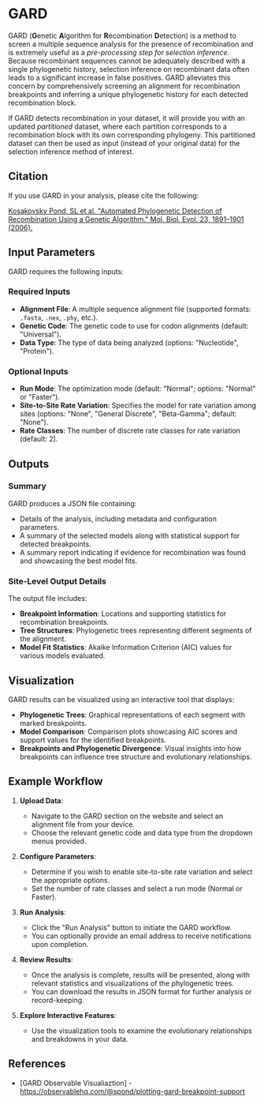 # GARD

GARD (**G**enetic **A**lgorithm for **R**ecombination **D**etection) is a
method to screen a multiple sequence analysis for the presence of recombination
and is extremely useful as a _pre-processing step for selection inference_.
Because recombinant sequences cannot be adequately described with a single
phylogenetic history, selection inference on recombinant data often leads to a
significant increase in false positives. GARD alleviates this concern by
comprehensively screening an alignment for recombination breakpoints and
inferring a unique phylogenetic history for each detected recombination block.

If GARD detects recombination in your dataset, it will provide you with an
updated _partitioned_ dataset, where each partition corresponds to a
recombination block with its own corresponding phylogeny. This partitioned
dataset can then be used as input (instead of your original data) for the
selection inference method of interest.

## Citation

If you use GARD in your analysis, please cite the following:

[Kosakovsky Pond, SL et al. "Automated Phylogenetic Detection of Recombination Using a Genetic Algorithm." Mol. Biol. Evol. 23, 1891–1901 (2006).](https://doi.org/10.1093/molbev/msl051)

## Input Parameters

GARD requires the following inputs:

### Required Inputs

- **Alignment File**: A multiple sequence alignment file (supported formats: `.fasta`, `.nex`, `.phy`, etc.).
- **Genetic Code**: The genetic code to use for codon alignments (default: "Universal").
- **Data Type**: The type of data being analyzed (options: "Nucleotide", "Protein").

### Optional Inputs

- **Run Mode**: The optimization mode (default: "Normal"; options: "Normal" or "Faster").
- **Site-to-Site Rate Variation**: Specifies the model for rate variation among sites (options: "None", "General Discrete", "Beta-Gamma"; default: "None").
- **Rate Classes**: The number of discrete rate classes for rate variation (default: 2).

## Outputs

### Summary

GARD produces a JSON file containing:

- Details of the analysis, including metadata and configuration parameters.
- A summary of the selected models along with statistical support for detected breakpoints.
- A summary report indicating if evidence for recombination was found and showcasing the best model fits.

### Site-Level Output Details

The output file includes:

- **Breakpoint Information**: Locations and supporting statistics for recombination breakpoints.
- **Tree Structures**: Phylogenetic trees representing different segments of the alignment.
- **Model Fit Statistics**: Akaike Information Criterion (AIC) values for various models evaluated.

## Visualization

GARD results can be visualized using an interactive tool that displays:

- **Phylogenetic Trees**: Graphical representations of each segment with marked breakpoints.
- **Model Comparison**: Comparison plots showcasing AIC scores and support values for the identified breakpoints.
- **Breakpoints and Phylogenetic Divergence**: Visual insights into how breakpoints can influence tree structure and evolutionary relationships.

## Example Workflow

1. **Upload Data**:

   - Navigate to the GARD section on the website and select an alignment file from your device.
   - Choose the relevant genetic code and data type from the dropdown menus provided.

2. **Configure Parameters**:

   - Determine if you wish to enable site-to-site rate variation and select the appropriate options.
   - Set the number of rate classes and select a run mode (Normal or Faster).

3. **Run Analysis**:

   - Click the "Run Analysis" button to initiate the GARD workflow.
   - You can optionally provide an email address to receive notifications upon completion.

4. **Review Results**:

   - Once the analysis is complete, results will be presented, along with relevant statistics and visualizations of the phylogenetic trees.
   - You can download the results in JSON format for further analysis or record-keeping.

5. **Explore Interactive Features**:
   - Use the visualization tools to examine the evolutionary relationships and breakdowns in your data.

## References

- [GARD Observable Visualiaztion] - https://observablehq.com/@spond/plotting-gard-breakpoint-support
